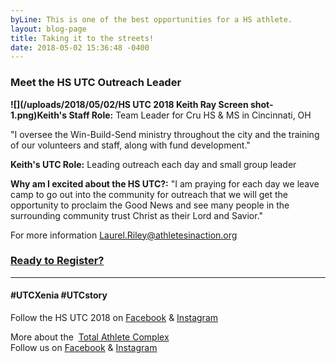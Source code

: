 ```yaml
---
byLine: This is one of the best opportunities for a HS athlete.
layout: blog-page
title: Taking it to the streets!
date: 2018-05-02 15:36:48 -0400
---
```

### Meet the HS UTC Outreach Leader

**![](/uploads/2018/05/02/HS UTC 2018 Keith Ray Screen shot-1.png)Keith's Staff Role:**  Team Leader for Cru HS & MS in Cincinnati, OH

"I oversee the Win-Build-Send ministry throughout the city and the training of our volunteers and staff, along with fund development."

**Keith's UTC Role:**  Leading outreach each day and small group leader

**Why am I excited about the HS UTC?:**  "I am praying for each day we leave camp to go out into the community for outreach that we will get the opportunity to proclaim the Good News and see many people in the surrounding community trust Christ as their Lord and Savior."

For more information [Laurel.Riley@athletesinaction.org](mailto:laurel.riley@athletesinaction.org)

### [**Ready to Register?**]()

---

#### **#UTCXenia     #UTCstory**

Follow the HS UTC 2018 on  [Facebook](https://www.facebook.com/aiatotalathletecomplex/) & [Instagram](https://www.instagram.com/aia_sports_complex/)

More about the  [Total Athlete Complex](http://www.aiasportscomplex.com/)  
Follow us on  [Facebook](https://www.facebook.com/aiatotalathletecomplex/) & [Instagram](https://www.instagram.com/aia_sports_complex/)